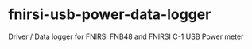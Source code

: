 # fnirsi-usb-power-data-logger
Driver / Data logger for FNIRSI FNB48 and FNIRSI C-1 USB Power meter
